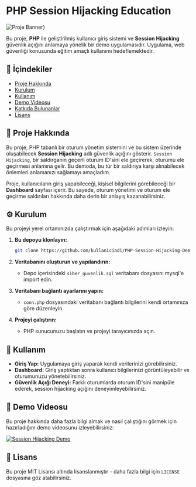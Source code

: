 # PHP Session Hijacking Education

![Proje Banner](https://www.imagevisit.com/images/2024/08/28/Adsiz-tasarim-1.png))

Bu proje, **PHP** ile geliştirilmiş kullanıcı giriş sistemi ve **Session Hijacking** güvenlik açığını anlamaya yönelik bir demo uygulamasıdır. Uygulama, web güvenliği konusunda eğitim amaçlı kullanımı hedeflemektedir.

## 📜 İçindekiler
- [Proje Hakkında](#proje-hakkında)
- [Kurulum](#kurulum)
- [Kullanım](#kullanım)
- [Demo Videosu](#demo-videosu)
- [Katkıda Bulunanlar](#katkıda-bulunanlar)
- [Lisans](#lisans)

## 📖 Proje Hakkında

Bu proje, PHP tabanlı bir oturum yönetim sistemini ve bu sistem üzerinde oluşabilecek **Session Hijacking** adlı güvenlik açığını gösterir. `Session Hijacking`, bir saldırganın geçerli oturum ID'sini ele geçirerek, oturumu ele geçirmesi anlamına gelir. Bu demoda, bu tür bir saldırıya karşı alınabilecek önlemleri anlamanızı sağlamayı amaçladım.

Proje, kullanıcıların giriş yapabileceği, kişisel bilgilerini görebileceği bir **Dashboard** sayfası içerir. Bu sayede, oturum yönetimi ve oturum ele geçirme saldırıları hakkında daha derin bir anlayış kazanabilirsiniz.

## ⚙️ Kurulum

Bu projeyi yerel ortamınızda çalıştırmak için aşağıdaki adımları izleyin:

1. **Bu depoyu klonlayın:**

    ```bash
    git clone https://github.com/kullaniciadi/PHP-Session-Hijacking-Demo.git
    ```

2. **Veritabanını oluşturun ve yapılandırın:**

    - Depo içerisindeki `siber_guvenlik.sql` veritabanı dosyasını mysql'e import edin.

3. **Veritabanı bağlantı ayarlarını yapın:**

    - `conn.php` dosyasındaki veritabanı bağlantı bilgilerini kendi ortamınıza göre düzenleyin.

4. **Projeyi çalıştırın:**

    - PHP sunucunuzu başlatın ve projeyi tarayıcınızda açın.

## 🚀 Kullanım

- **Giriş Yap:** Uygulamaya giriş yaparak kendi verilerinizi görebilirsiniz.
- **Dashboard:** Giriş yaptıktan sonra kullanıcı bilgilerinizi görüntüleyebilir ve oturumunuzu yönetebilirsiniz.
- **Güvenlik Açığı Deneyi:** Farklı oturumlarda oturum ID'sini manipüle ederek, session hijacking açığını deneyimleyebilirsiniz.

## 🎥 Demo Videosu

Bu proje hakkında daha fazla bilgi almak ve nasıl çalıştığını görmek için hazırladığım demo videosunu izleyebilirsiniz:

[![Session Hijacking Demo](https://img.youtube.com/vi/video-id/maxresdefault.jpg)](https://youtu.be/video-id)

## 📝 Lisans

Bu proje MIT Lisansı altında lisanslanmıştır - daha fazla bilgi için `LICENSE` dosyasına göz atabilirsiniz.

